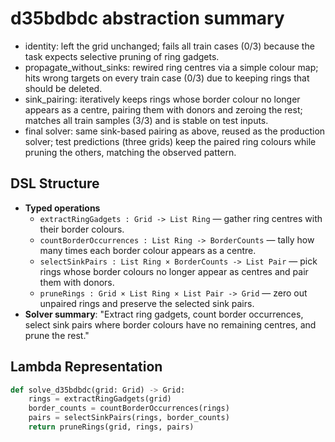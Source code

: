 d35bdbdc abstraction summary
============================

- identity: left the grid unchanged; fails all train cases (0/3) because the task expects selective pruning of ring gadgets.
- propagate_without_sinks: rewired ring centres via a simple colour map; hits wrong targets on every train case (0/3) due to keeping rings that should be deleted.
- sink_pairing: iteratively keeps rings whose border colour no longer appears as a centre, pairing them with donors and zeroing the rest; matches all train samples (3/3) and is stable on test inputs.
- final solver: same sink-based pairing as above, reused as the production solver; test predictions (three grids) keep the paired ring colours while pruning the others, matching the observed pattern.

## DSL Structure
- **Typed operations**
  - `extractRingGadgets : Grid -> List Ring` — gather ring centres with their border colours.
  - `countBorderOccurrences : List Ring -> BorderCounts` — tally how many times each border colour appears as a centre.
  - `selectSinkPairs : List Ring × BorderCounts -> List Pair` — pick rings whose border colours no longer appear as centres and pair them with donors.
  - `pruneRings : Grid × List Ring × List Pair -> Grid` — zero out unpaired rings and preserve the selected sink pairs.
- **Solver summary**: "Extract ring gadgets, count border occurrences, select sink pairs where border colours have no remaining centres, and prune the rest."

## Lambda Representation

```python
def solve_d35bdbdc(grid: Grid) -> Grid:
    rings = extractRingGadgets(grid)
    border_counts = countBorderOccurrences(rings)
    pairs = selectSinkPairs(rings, border_counts)
    return pruneRings(grid, rings, pairs)
```
